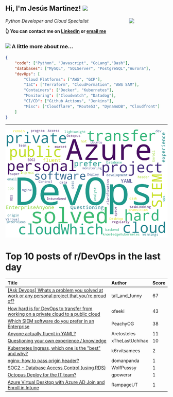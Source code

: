 <!--
**jmartinezl/jmartinezl** is a ✨ _special_ ✨ repository because its `README.md` (this file) appears on your GitHub profile.

Here are some ideas to get you started:

- 🔭 I’m currently working on ...
- 🌱 I’m currently learning ...
- 👯 I’m looking to collaborate on ...
- 🤔 I’m looking for help with ...
- 💬 Ask me about ...
- 📫 How to reach me: ...
- 😄 Pronouns: ...
- ⚡ Fun fact: ...
-->

<h2>Hi, I'm Jesús Martinez! <img src="https://media.giphy.com/media/WUlplcMpOCEmTGBtBW/giphy.gif" width="30"> </h2>
<img align='right' src="https://media.giphy.com/media/NytMLKyiaIh6VH9SPm/giphy.gif" width="120">
<p><em>Python Developer and Cloud Specialist
</em></p>

**👆 You can contact me on [Linkedin](https://www.linkedin.com/in/jes%C3%BAs-martinez-2b7b10104/) or [email me](mailto:jesus.mtz.lorenzo@gmail.com)**

### <img src="https://media.giphy.com/media/VgCDAzcKvsR6OM0uWg/giphy.gif" width="50"> A little more about me...  

```json
{
    "code": ["Python", "Javascript", "GoLang","Bash"],
    "databases": ["MySQL", "SQLServer", "PostgreSQL","Aurora"],
    "devOps": [
        "Cloud Platforms": ["AWS", "GCP"],
        "IaC": ["Terraform", "CloudFormation", "AWS SAM"],
        "Containers": ["Docker", "Kubernetes"],
        "Monitoring": ["Cloudwatch", "Datadog"],
        "CI/CD": ["Github Actions", "Jenkins"],
        "Misc": ["Cloudflare", "Route53", "DynamoDB", "Cloudfront"]
    ]
}
```
---

![Wordcloud](./cloud.png)

# Top 10 posts of r/DevOps in the last day

| Title | Author | Score |
|:---|:---|:---|
| [[Ask Devops] Whats a problem you solved at work or any personal project that you're proud of?](https://www.reddit.com/r/devops/comments/thcak0/ask_devops_whats_a_problem_you_solved_at_work_or/) | tall_and_funny | 67 |
| [How hard is for DevOps to transfer from working on a private cloud to a public cloud](https://www.reddit.com/r/devops/comments/th1b6g/how_hard_is_for_devops_to_transfer_from_working/) | ofeeki | 43 |
| [Which SIEM software do you prefer in an Enterprise](https://www.reddit.com/r/devops/comments/thc1t7/which_siem_software_do_you_prefer_in_an_enterprise/) | PeachyOG | 38 |
| [Anyone actually fluent in YAML?](https://www.reddit.com/r/devops/comments/th8hz6/anyone_actually_fluent_in_yaml/) | Aretosteles | 11 |
| [Questioning your own experience / knowledge](https://www.reddit.com/r/devops/comments/th1in6/questioning_your_own_experience_knowledge/) | xTheLastUchihax | 10 |
| [Kubernetes Ingress, which one is the "best" and why?](https://www.reddit.com/r/devops/comments/tht229/kubernetes_ingress_which_one_is_the_best_and_why/) | k6rvitsamees | 2 |
| [nginx: how to pass origin header?](https://www.reddit.com/r/devops/comments/thrx3z/nginx_how_to_pass_origin_header/) | domanpanda | 1 |
| [SOC2 - Database Access Control (using RDS)](https://www.reddit.com/r/devops/comments/th26yx/soc2_database_access_control_using_rds/) | WolfPusssy | 1 |
| [Octopus Deploy for the IT team?](https://www.reddit.com/r/devops/comments/th59ao/octopus_deploy_for_the_it_team/) | gpowersr | 1 |
| [Azure Virtual Desktop with Azure AD Join and Enroll in Intune](https://www.reddit.com/r/devops/comments/th4zzl/azure_virtual_desktop_with_azure_ad_join_and/) | RampageUT | 1 |
